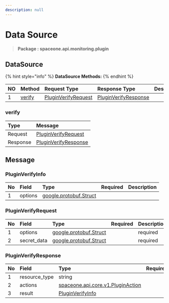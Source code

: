 ```yaml
---
description: null
---
```


# Data Source

> **Package : spaceone.api.monitoring.plugin**

## DataSource

{% hint style="info" %}
**DataSource Methods:**
{% endhint %}

| NO | Method | Request Type | Response Type | Description |
| :--- | :--- | :--- | :--- | :--- |
| 1 | [verify](data-source.md#verify) | [PluginVerifyRequest](data-source.md#pluginverifyrequest) | [PluginVerifyResponse](data-source.md#pluginverifyresponse) |  |

### verify

| Type | Message |
| :--- | :--- |
| Request | [PluginVerifyRequest](data-source.md#pluginverifyrequest) |
| Response | [PluginVerifyResponse](data-source.md#pluginverifyresponse) |

## Message

### PluginVerifyInfo

| No | Field | Type | Required | Description |
| :--- | :--- | :--- | :--- | :--- |
| 1 | options | [google.protobuf.Struct](https://github.com/protocolbuffers/protobuf/blob/master/src/google/protobuf/struct.proto) |  |  |

### PluginVerifyRequest

| No | Field | Type | Required | Description |
| :--- | :--- | :--- | :--- | :--- |
| 1 | options | [google.protobuf.Struct](https://github.com/protocolbuffers/protobuf/blob/master/src/google/protobuf/struct.proto) |  | required |
| 2 | secret\_data | [google.protobuf.Struct](https://github.com/protocolbuffers/protobuf/blob/master/src/google/protobuf/struct.proto) |  | required |

### PluginVerifyResponse

| No | Field | Type | Required | Description |
| :--- | :--- | :--- | :--- | :--- |
| 1 | resource\_type | string |  | required |
| 2 | actions | [spaceone.api.core.v1.PluginAction](../../core/v1/plugin.md##pluginaction) |  | optional |
| 3 | result | [PluginVerifyInfo](data-source.md#pluginverifyinfo) |  | required |

